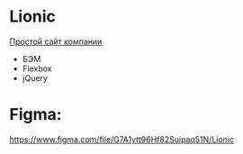 # Lionic
<a href="https://messiah-source.github.io/Lionic/">Простой сайт компании</a>

- БЭМ
- Flexbox
- jQuery

# Figma: 
https://www.figma.com/file/G7A1ytt96Hf82Suipaq51N/Lionic
